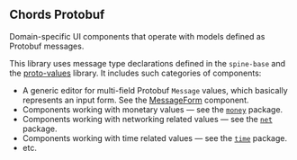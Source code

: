 ## Chords Protobuf
Domain-specific UI components that operate with models defined 
as Protobuf messages. 

This library uses message type declarations defined in the `spine-base` and
the [proto-values](../proto-values) library. It includes such categories 
of components:
- A generic editor for multi-field Protobuf `Message` values, which basically 
  represents an input form. See the 
  [MessageForm](src/main/kotlin/io/spine/chords/form/MessageForm.kt)
  component.
- Components working with monetary values — see 
  the [`money`](src/main/kotlin/io/spine/chords/money) package.
- Components working with networking related values — see
  the [`net`](src/main/kotlin/io/spine/chords/net) package.
- Components working with time related values — see
  the [`time`](src/main/kotlin/io/spine/chords/time) package.
- etc.

